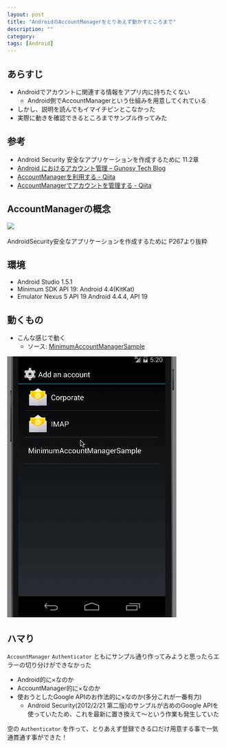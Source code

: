 ```yaml
---
layout: post
title: "AndroidのAccountManagerをとりあえず動かすところまで"
description: ""
category: 
tags: [Android]
---
```


## あらすじ

- Androidでアカウントに関連する情報をアプリ内に持ちたくない
    - Android側でAccountManagerという仕組みを用意してくれている
- しかし、説明を読んでもイマイチピンとこなかった
- 実際に動きを確認できるところまでサンプル作ってみた

## 参考

- Android Security 安全なアプリケーションを作成するために 11.2章
- [Android におけるアカウント管理 – Gunosy Tech Blog](http://gunosy.github.io/2014/05/30/android-accounts.html)
- [AccountManagerを利用する - Qiita](http://qiita.com/nein37/items/25ba6e5176118fae5f13)
- [AccountManagerでアカウントを管理する - Qiita](http://qiita.com/nein37/items/9aef7e4e06e71990c6e1)

## AccountManagerの概念

![](https://cloud.githubusercontent.com/assets/588166/14935816/34843e48-0f1a-11e6-9446-d2e7a9ce8f62.png)

AndroidSecurity安全なアプリケーションを作成するために P267より抜粋

## 環境

- Android Studio 1.5.1
- Minimum SDK API 19: Android 4.4(KitKat)
- Emulator Nexus 5 API 19 Android 4.4.4, API 19

## 動くもの

- こんな感じで動く
  - ソース: [MinimumAccountManagerSample](https://github.com/gosyujin/MinimumAccountManagerSample)

![](https://raw.githubusercontent.com/gosyujin/MinimumAccountManagerSample/master/demo.gif)

## ハマり

`AccountManager` `Authenticator` ともにサンプル通り作ってみようと思ったらエラーの切り分けができなかった

- Android的に×なのか
- AccountManager的に×なのか
- 使おうとしたGoogle APIのお作法的に×なのか(多分これが一番有力)
  - Android Security(2012/2/21 第二版)のサンプルが古めのGoogle APIを使っていたため、これを最新に置き換えて〜という作業も発生していた

空の `Authenticator` を作って、とりあえず登録できる口だけ用意する事で一気通貫通す事ができた！
